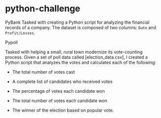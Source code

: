 # python-challenge
 PyBank
 Tasked with creating a Python script for analyzing the financial 
 records of a company. The dataset is composed of two columns: `Date` and `Profit/Losses`. 

Pypoll

Tasked with helping a small, rural town modernize its vote-counting process. 
Given a set of poll data called [election_data.csv], I created a Python script that analyzes the votes and calculates each of the following:

* The total number of votes cast

* A complete list of candidates who received votes

* The percentage of votes each candidate won

* The total number of votes each candidate won

* The winner of the election based on popular vote.






